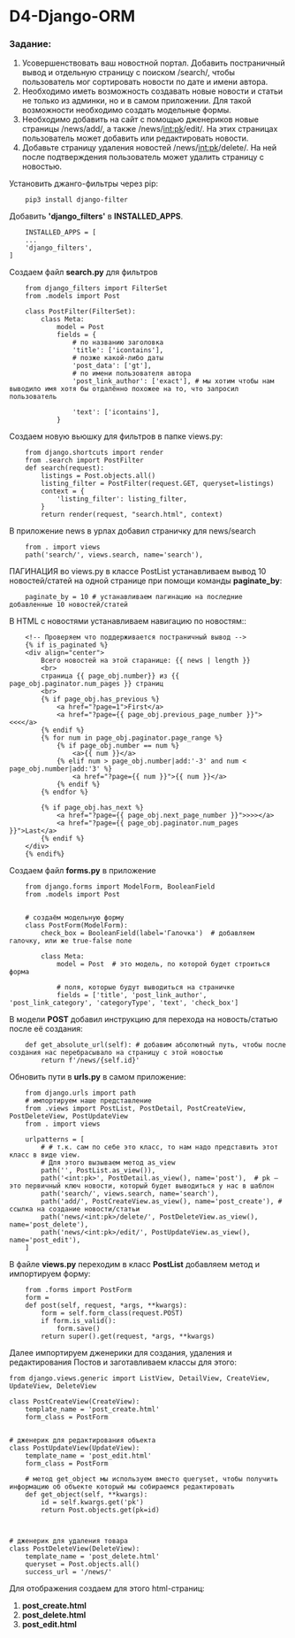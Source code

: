 # D4-Django-ORM

### Задание:
1. Усовершенствовать ваш новостной портал. Добавить постраничный вывод и отдельную страницу с поиском /search/, чтобы пользователь мог сортировать новости по дате и имени автора.
2. Необходимо иметь возможность создавать новые новости и статьи не только из админки, но и в самом приложении. Для такой возможности необходимо создать модельные формы.
3. Необходимо добавить на сайт с помощью дженериков новые страницы /news/add/, а также /news/<int:pk>/edit/. На этих страницах пользователь может добавить или редактировать новости.
4. Добавьте страницу удаления новостей /news/<int:pk>/delete/. На ней после подтверждения пользователь может удалить страницу с новостью.

Установить джанго-фильтры через pip:
```
    pip3 install django-filter
```

Добавить <b>'django_filters'</b> в  <b>INSTALLED_APPS</b>.
```
    INSTALLED_APPS = [
    ...
    'django_filters',
]
```
Создаем файл <b>search.py</b> для фильтров
```
    from django_filters import FilterSet
    from .models import Post

    class PostFilter(FilterSet):
        class Meta:
            model = Post
            fields = {
                # по названию заголовка
                'title': ['icontains'],
                # позже какой-либо даты
                'post_data': ['gt'],
                # по имени пользователя автора
                'post_link_author': ['exact'], # мы хотим чтобы нам выводило имя хотя бы отдалённо похожее на то, что запросил пользователь

                'text': ['icontains'],
            }
```

Создаем новую вьюшку для фильтров в папке views.py:
```
    from django.shortcuts import render
    from .search import PostFilter
    def search(request):
        listings = Post.objects.all()
        listing_filter = PostFilter(request.GET, queryset=listings)
        context = {
            'listing_filter': listing_filter,
        }
        return render(request, "search.html", context)
```

В приложение news в урлах добавил страничку для news/search
```
    from . import views
    path('search/', views.search, name='search'),
```

ПАГИНАЦИЯ во views.py в классе PostList устанавливаем вывод 10 новостей/статей на одной странице при помощи команды <b>paginate_by</b>:
```
    paginate_by = 10 # устанавливаем пагинацию на последние добавленные 10 новостей/статей
```
В HTML с новостями устанавливаем навигацию по новостям::
```
    <!-- Проверяем что поддерживается постраничный вывод -->
    {% if is_paginated %}
    <div align="center">
        Всего новостей на этой старанице: {{ news | length }}
        <br>
        страница {{ page_obj.number}} из {{ page_obj.paginator.num_pages }} страниц
        <br>
        {% if page_obj.has_previous %}
            <a href="?page=1">First</a>
            <a href="?page={{ page_obj.previous_page_number }}"><<<</a>
        {% endif %}
        {% for num in page_obj.paginator.page_range %}
            {% if page_obj.number == num %}
                <a>{{ num }}</a>
            {% elif num > page_obj.number|add:'-3' and num < page_obj.number|add:'3' %}
                <a href="?page={{ num }}">{{ num }}</a>
            {% endif %}
        {% endfor %}

        {% if page_obj.has_next %}
            <a href="?page={{ page_obj.next_page_number }}">>>></a>
            <a href="?page={{ page_obj.paginator.num_pages }}">Last</a>
        {% endif %}
    </div>
    {% endif%}
```

Создаем файл <b>forms.py</b> в приложение
```
    from django.forms import ModelForm, BooleanField
    from .models import Post


    # создаём модельную форму
    class PostForm(ModelForm):
        check_box = BooleanField(label='Галочка')  # добавляем галочку, или же true-false поле

        class Meta:
            model = Post  # это модель, по которой будет строиться форма

            # поля, которые будут выводиться на страничке
            fields = ['title', 'post_link_author', 'post_link_category', 'categoryType', 'text', 'check_box']
```

В модели <b>POST</b> добавил инструкцию для перехода на новость/статью после её создания:
```
    def get_absolute_url(self): # добавим абсолютный путь, чтобы после создания нас перебрасывало на страницу с этой новостью
        return f'/news/{self.id}'
```

Обновить пути в <b>urls.py</b> в самом приложение:
```
    from django.urls import path
    # импортируем наше представление
    from .views import PostList, PostDetail, PostCreateView, PostDeleteView, PostUpdateView
    from . import views

    urlpatterns = [
        # # т.к. сам по себе это класс, то нам надо представить этот класс в виде view.
        # Для этого вызываем метод as_view
        path('', PostList.as_view()),
        path('<int:pk>', PostDetail.as_view(), name='post'),  # pk — это первичный ключ новости, который будет выводиться у нас в шаблон
        path('search/', views.search, name='search'),
        path('add/', PostCreateView.as_view(), name='post_create'), # ссылка на создание новости/статьи
        path('news/<int:pk>/delete/', PostDeleteView.as_view(), name='post_delete'),
        path('news/<int:pk>/edit/', PostUpdateView.as_view(), name='post_edit'),
    ]
```


В файле <b>views.py</b> переходим в класс <b>PostList</b> добавляем метод и импортируем форму:
```
    from .forms import PostForm
    form = 
    def post(self, request, *args, **kwargs):
        form = self.form_class(request.POST)
        if form.is_valid():
            form.save()
        return super().get(request, *args, **kwargs)
```
Далее импортируем дженерики для создания, удаления и редактирования Постов и заготавливаем классы для этого:
```
from django.views.generic import ListView, DetailView, CreateView, UpdateView, DeleteView

class PostCreateView(CreateView):
    template_name = 'post_create.html'
    form_class = PostForm


# дженерик для редактирования объекта
class PostUpdateView(UpdateView):
    template_name = 'post_edit.html'
    form_class = PostForm

    # метод get_object мы используем вместо queryset, чтобы получить информацию об объекте который мы собираемся редактировать
    def get_object(self, **kwargs):
        id = self.kwargs.get('pk')
        return Post.objects.get(pk=id)
    
    

# дженерик для удаления товара
class PostDeleteView(DeleteView):
    template_name = 'post_delete.html'
    queryset = Post.objects.all()
    success_url = '/news/'
```
Для отображения создаем для этого html-страниц: 
1. <b>post_create.html</b>
2. <b>post_delete.html</b>
3. <b>post_edit.html</b>